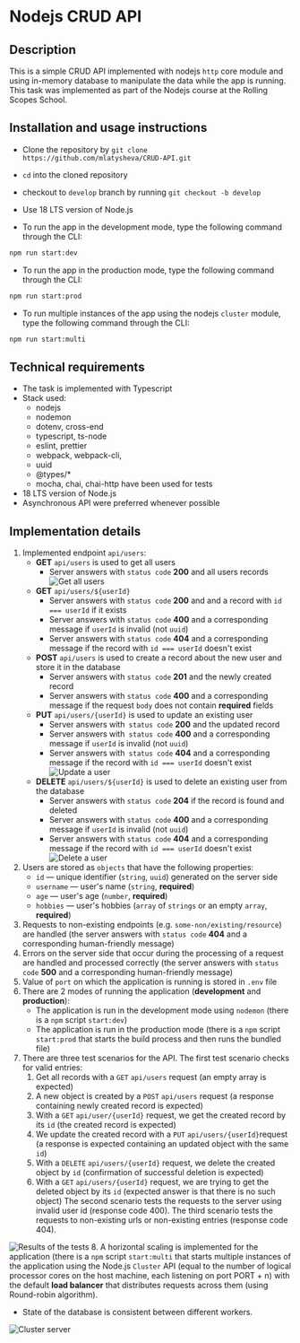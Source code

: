 # Nodejs CRUD API

## Description

This is a simple CRUD API implemented with nodejs `http` core module and using in-memory database to manipulate the data while the app is running. This task was implemented as part of the Nodejs course at the Rolling Scopes School.

## Installation and usage instructions

- Clone the repository by `git clone https://github.com/mlatysheva/CRUD-API.git`
- `cd` into the cloned repository
- checkout to `develop` branch by running `git checkout -b develop`
- Use 18 LTS version of Node.js

- To run the app in the development mode, type the following command through the CLI:
```bash
npm run start:dev
```
- To run the app in the production mode, type the following command through the CLI:
```bash
npm run start:prod
```
- To run multiple instances of the app using the nodejs `cluster` module, type the following command through the CLI:
```bash
npm run start:multi
```

## Technical requirements

- The task is implemented with Typescript
- Stack used:
  - nodejs
  - nodemon
  - dotenv, cross-end
  - typescript, ts-node
  - eslint, prettier
  - webpack, webpack-cli, 
  - uuid
  - @types/*
  - mocha, chai, chai-http have been used for tests
- 18 LTS version of Node.js
- Asynchronous API were preferred whenever possible

## Implementation details

1. Implemented endpoint `api/users`:
    - **GET** `api/users` is used to get all users
        - Server answers with `status code` **200** and all users records
    ![Get all users](screenshots/screenshot_get_users.png)
    - **GET** `api/users/${userId}` 
        - Server answers with `status code` **200** and and a record with `id === userId` if it exists
        - Server answers with `status code` **400** and a corresponding message if `userId` is invalid (not `uuid`)
        - Server answers with `status code` **404** and a corresponding message if the record with `id === userId` doesn't exist
    - **POST** `api/users` is used to create a record about the new user and store it in the database
        - Server answers with `status code` **201** and the newly created record
        - Server answers with `status code` **400** and a corresponding message if the request `body` does not contain **required** fields
    - **PUT** `api/users/{userId}` is used to update an existing user
        - Server answers with` status code` **200** and the updated record
        - Server answers with` status code` **400** and a corresponding message if `userId` is invalid (not `uuid`)
        - Server answers with` status code` **404** and a corresponding message if the record with `id === userId` doesn't exist
    ![Update a user](screenshots/screenshot_update_user.png)
    - **DELETE** `api/users/${userId}` is used to delete an existing user from the database
        - Server answers with `status code` **204** if the record is found and deleted
        - Server answers with `status code` **400** and a corresponding message if `userId` is invalid (not `uuid`)
        - Server answers with `status code` **404** and a corresponding message if the record with `id === userId` doesn't exist
    ![Delete a user](screenshots/screenshot_delete_user.png)
2. Users are stored as `objects` that have the following properties:
    - `id` — unique identifier (`string`, `uuid`) generated on the server side
    - `username` — user's name (`string`, **required**)
    - `age` — user's age (`number`, **required**)
    - `hobbies` — user's hobbies (`array` of `strings` or an empty `array`, **required**)
3. Requests to non-existing endpoints (e.g. `some-non/existing/resource`) are handled (the server answers with `status code` **404** and a corresponding human-friendly message)
4. Errors on the server side that occur during the processing of a request are handled and processed correctly (the server answers with `status code` **500** and a corresponding human-friendly message)
5. Value of `port` on which the application is running is stored in `.env` file
6. There are 2 modes of running the application (**development** and **production**):
    - The application is run in the development mode using `nodemon` (there is a `npm` script `start:dev`)
    - The application is run in the production mode (there is a `npm` script `start:prod` that starts the build process and then runs the bundled file)
7. There are three test scenarios for the API. 
  The first test scenario checks for valid entries:
    1. Get all records with a `GET` `api/users` request (an empty array is expected)
    2. A new object is created by a `POST` `api/users` request (a response containing newly created record is expected)
    3. With a `GET` `api/user/{userId}` request, we get the created record by its `id` (the created record is expected)
    4. We update the created record with a `PUT` `api/users/{userId}`request (a response is expected containing an updated object with the same `id`)
    5. With a `DELETE` `api/users/{userId}` request, we delete the created object by `id` (confirmation of successful deletion is expected)
    6. With a `GET` `api/users/{userId}` request, we are trying to get the deleted object by its `id` (expected answer is that there is no such object)
  The second scenario tests the requests to the server using invalid user id (response code 400).
  The third scenario tests the requests to non-existing urls or non-existing entries (response code 404).

![Results of the tests](screenshots/screenshot_tests.png)
8. A horizontal scaling is implemented for the application (there is a `npm` script `start:multi` that starts multiple instances of the application using the Node.js `Cluster` API (equal to the number of logical processor cores on the host machine, each listening on port PORT + n) with the default **load balancer** that distributes requests across them (using Round-robin algorithm). 
- State of the database is consistent between different workers.

![Cluster server](screenshots/screenshot_cluster.png)
